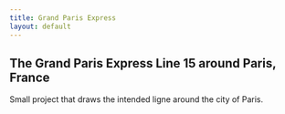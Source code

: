 ```yaml
---
title: Grand Paris Express 
layout: default
---
```

## The Grand Paris Express Line 15 around Paris, France
Small project that draws the intended ligne around the city of Paris. 
